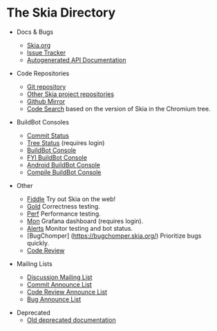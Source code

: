 The Skia Directory
==================

*   Docs & Bugs
    -   [Skia.org](https://skia.org/)
    -   [Issue Tracker](https://bug.skia.org/)
    -   [Autogenerated API
        Documentation](https://chromium-skia-gm.commondatastorage.googleapis.com/doxygen/doxygen/html/index.html)

*   Code Repositories
    -   [Git repository](https://skia.googlesource.com/skia/)
    -   [Other Skia project repositories](https://skia.googlesource.com/)
    -   [Github Mirror](https://github.com/google/skia)
    -   [Code Search](https://cs.skia.org) based on the version of Skia in the
        Chromium tree.

*   BuildBot Consoles
    -   [Commit Status](https://status.skia.org/)
    -   [Tree Status](https://skia-tree-status.appspot.com/) (requires login)
    -   [BuildBot Console](https://build.chromium.org/p/client.skia/console)
    -   [FYI BuildBot
        Console](https://build.chromium.org/p/client.skia.fyi/console)
    -   [Android BuildBot
        Console](https://build.chromium.org/p/client.skia.android/console)
    -   [Compile BuildBot
        Console](https://build.chromium.org/p/client.skia.compile/console)

*   Other
    -   [Fiddle](https://fiddle.skia.org/) Try out Skia on the web!
    -   [Gold](https://gold.skia.org/) Correctness testing.
    -   [Perf](https://perf.skia.org/) Performance testing.
    -   [Mon](https://mon.skia.org/) Grafana dashboard (requires login).
    -   [Alerts](https://alerts.skia.org/) Monitor testing and bot status.
    -   [BugChomper] (https://bugchomper.skia.org/) Prioritize bugs quickly.
    -   [Code Review](https://codereview.chromium.org/)

*   Mailing Lists
    -   [Discussion Mailing List](https://groups.google.com/group/skia-discuss)
    -   [Commit Announce
        List](https://groups.google.com/forum/#!forum/skia-commit)
    -   [Code Review Announce
        List](https://groups.google.com/a/skia.org/forum/#!forum/reviews)
    -   [Bug Announce
        List](https://groups.google.com/a/skia.org/forum/#!forum/bugs)

<!-- TODO: Remove these links once all information is scraped off them. -->
*   Deprecated
    -   [Old deprecated documentation](https://sites.google.com/site/skiadocs/)

